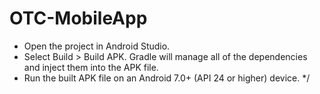 # OTC-MobileApp
 * Open the project in Android Studio.
 * Select Build > Build APK. Gradle will manage all of the dependencies and inject them into the APK file.
 * Run the built APK file on an Android 7.0+ (API 24 or higher) device.
 */